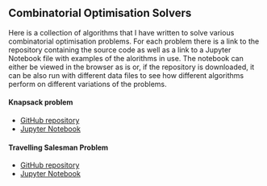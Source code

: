 ## Combinatorial Optimisation Solvers

Here is a collection of algorithms that I have written to solve various combinatorial optimisation problems. For each problem there is a link to the repository containing the source code as well as a link to a Jupyter Notebook file with examples of the alorithms in use. The notebook can either be viewed in the browser as is or, if the repository is downloaded, it can be also run with different data files to see how different algorithms perform on different variations of the problems. 

#### Knapsack problem

- [GitHub repository](https://github.com/tdw75/knapsack-problem/tree/master)
- [Jupyter Notebook](https://nbviewer.jupyter.org/github/tdw75/knapsack-problem/blob/master/knapsack_problem_solvers.ipynb)

#### Travelling Salesman Problem

- [GitHub repository](https://github.com/tdw75/travelling-salesman-problem)
- [Jupyter Notebook](https://nbviewer.jupyter.org/github/tdw75/travelling-salesman-problem/blob/master/tsp_solvers.ipynb)
